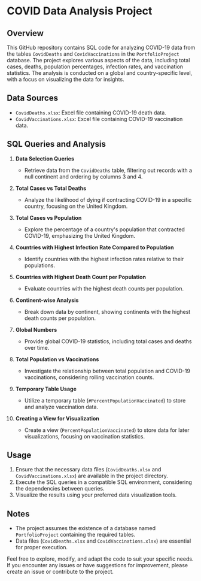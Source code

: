# COVID Data Analysis Project

## Overview

This GitHub repository contains SQL code for analyzing COVID-19 data from the tables `CovidDeaths` and `CovidVaccinations` in the `PortfolioProject` database. The project explores various aspects of the data, including total cases, deaths, population percentages, infection rates, and vaccination statistics. The analysis is conducted on a global and country-specific level, with a focus on visualizing the data for insights.

## Data Sources

- `CovidDeaths.xlsx`: Excel file containing COVID-19 death data.
- `CovidVaccinations.xlsx`: Excel file containing COVID-19 vaccination data.

## SQL Queries and Analysis

1. **Data Selection Queries**
    - Retrieve data from the `CovidDeaths` table, filtering out records with a null continent and ordering by columns 3 and 4.

2. **Total Cases vs Total Deaths**
    - Analyze the likelihood of dying if contracting COVID-19 in a specific country, focusing on the United Kingdom.

3. **Total Cases vs Population**
    - Explore the percentage of a country's population that contracted COVID-19, emphasizing the United Kingdom.

4. **Countries with Highest Infection Rate Compared to Population**
    - Identify countries with the highest infection rates relative to their populations.

5. **Countries with Highest Death Count per Population**
    - Evaluate countries with the highest death counts per population.

6. **Continent-wise Analysis**
    - Break down data by continent, showing continents with the highest death counts per population.

7. **Global Numbers**
    - Provide global COVID-19 statistics, including total cases and deaths over time.

8. **Total Population vs Vaccinations**
    - Investigate the relationship between total population and COVID-19 vaccinations, considering rolling vaccination counts.

9. **Temporary Table Usage**
    - Utilize a temporary table (`#PercentPopulationVaccinated`) to store and analyze vaccination data.

10. **Creating a View for Visualization**
    - Create a view (`PercentPopulationVaccinated`) to store data for later visualizations, focusing on vaccination statistics.

## Usage

1. Ensure that the necessary data files (`CovidDeaths.xlsx` and `CovidVaccinations.xlsx`) are available in the project directory.
2. Execute the SQL queries in a compatible SQL environment, considering the dependencies between queries.
3. Visualize the results using your preferred data visualization tools.

## Notes
- The project assumes the existence of a database named `PortfolioProject` containing the required tables.
- Data files (`CovidDeaths.xlsx` and `CovidVaccinations.xlsx`) are essential for proper execution.

Feel free to explore, modify, and adapt the code to suit your specific needs. If you encounter any issues or have suggestions for improvement, please create an issue or contribute to the project.
